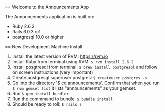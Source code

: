 == Welcome to the Announcements App

The Announcements application is built on:

* Ruby 2.6.2
* Rails 6.0.3.rc1
* postgresql 10.0 or higher

== New Development Machine Install

1. Install the latest version of RVM: https://rvm.io
2. Install Ruby from terminal using RVM: `$ rvm install 2.6.2`
3. Install posgtresql from terminal: `$ brew install postgresql` and follow on screen instructions (very important)
4. Create postgresql superuser postgres: `$ createuser postgres -s`
5. Go into the directory '$ cd announcements'. Confirm that when you run `$ rvm gemset list` it lists "announcements" as your gemset.
6. Run `$ gem install bundler`
7. Run the commmand to bundle: `$ bundle install`
8. Should be ready to roll: `$ rails s`


